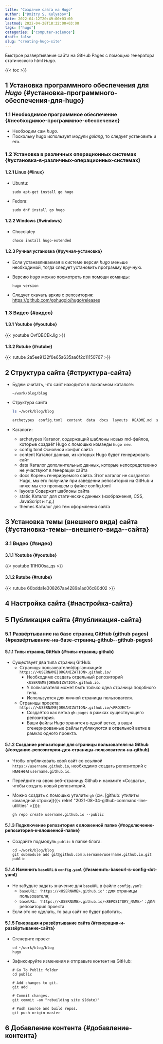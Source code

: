 ```yaml
---
title: "Создание сайта на Hugo"
author: ["Dmitry S. Kulyabov"]
date: 2022-04-12T20:49:00+03:00
lastmod: 2022-04-28T18:22:00+03:00
tags: ["hugo"]
categories: ["computer-science"]
draft: false
slug: "creating-hugo-site"
---
```


Быстрое развертывание сайта на GitHub Pages с помощью генератора статического html _Hugo_.

<!--more-->

{{< toc >}}


## <span class="section-num">1</span> Установка программного обеспечения для _Hugo_ {#установка-программного-обеспечения-для-hugo}


### <span class="section-num">1.1</span> Необходимое программное обеспечение {#необходимое-программное-обеспечение}

-   Необходим сам _hugo_.
-   Поскольку hugo использует модули _golang_, то следует установить и его.


### <span class="section-num">1.2</span> Установка в различных операционных системах {#установка-в-различных-операционных-системах}


#### <span class="section-num">1.2.1</span> Linux {#linux}

-   Ubuntu:

    ```shell
    sudo apt-get install go hugo
    ```
-   Fedora:

    ```shell
    sudo dnf install go hugo
    ```


#### <span class="section-num">1.2.2</span> Windows {#windows}

-   Chocolatey

    ```shell
    choco install hugo-extended
    ```


#### <span class="section-num">1.2.3</span> Ручная установка {#ручная-установка}

-   Если устанавливаемая в системе версия _hugo_ меньше необходимой, тогда следует установить программу вручную.
-   Версию _hugo_ можно посмотреть при помощи команды:

    ```shell
    hugo version
    ```
-   Следует скачать архив с репозитория: <https://github.com/gohugoio/hugo/releases>


### <span class="section-num">1.3</span> Видео {#видео}


#### <span class="section-num">1.3.1</span> Youtube {#youtube}

{{< youtube OvfQBCEkJig >}}


#### <span class="section-num">1.3.2</span> Rutube {#rutube}

{{< rutube 2a5ee9132f0e65a635aa6f2c11150767 >}}


## <span class="section-num">2</span> Структура сайта {#структура-сайта}

-   Будем считать, что сайт находится в локальном каталоге:

    ```shell
    ~/work/blog/blog
    ```
-   Структура сайта

    ```sh
    ls ~/work/blog/blog

    archetypes  config.toml  content  data  docs  layouts  README.md  static  themes
    ```

-   Каталоги:
    -   archetypes Каталог, содержащий шаблоны новых md-файлов, которые создаёт Hugo с помощью команды `hugo new`.
    -   config.toml Основной конфиг сайта
    -   content Каталог данных, из которых Hugo будет генерировать сайт
    -   data Каталог дополнительных данных, которые непосредственно не
        участвуют в генерации сайта
    -   docs Корень генерируемого сайта. Этот каталог не создается Hugo, мы
        его получили при заведении репозитория на GitHub и ниже мы его
        пропишем в файле config.toml
    -   layouts Содержит шаблоны сайта
    -   static Каталог для статических данных (изображения, CSS, JavaScript и
        т.д.)
    -   themes Каталог для тем оформления сайта


## <span class="section-num">3</span> Установка темы (внешнего вида) сайта {#установка-темы--внешнего-вида--сайта}


### <span class="section-num">3.1</span> Видео {#видео}


#### <span class="section-num">3.1.1</span> Youtube {#youtube}

{{< youtube 1l1HO0sa_qs >}}


#### <span class="section-num">3.1.2</span> Rutube {#rutube}

{{< rutube 60bdda1e308267aa4289a1ad06c80d02 >}}


## <span class="section-num">4</span> Настройка сайта {#настройка-сайта}


## <span class="section-num">5</span> Публикация сайта {#публикация-сайта}


### <span class="section-num">5.1</span> Развёртывание на базе страниц GitHub (github pages) {#развёртывание-на-базе-страниц-github--github-pages}


#### <span class="section-num">5.1.1</span> Типы страниц GitHub {#типы-страниц-github}

-   Существует два типа страниц GitHub:
    -   Страницы пользователей/организаций: `https://<USERNAME|ORGANIZATION>.github.io/`
        -   Необходимо создать отдельный репозиторий `<USERNAME|ORGANIZATION>.github.io`.
        -   У пользователя может быть только одна страница подобного типа.
        -   Используется для личной страницы пользователя.
    -   Страницы проекта: `https://<USERNAME|ORGANIZATION>.github.io/<PROJECT>`
        -   Создаётся как ветка `gh-pages` в рамках существующего репозитория.
        -   Ваши файлы _Hugo_ хранятся в одной ветке, а ваши сгенерированные файлы публикуются в отдельной ветке в рамках одного проекта.


#### <span class="section-num">5.1.2</span> Создание репозитория для страницы пользователя на Github {#создание-репозитория-для-страницы-пользователя-на-github}

-   Чтобы опубликовать свой сайт со ссылкой `https://username.github.io`, необходимо создать репозиторий с именем `username.github.io`.
-   Перейдите на свою веб-страницу Github и нажмите «Создать», чтобы создать новый репозиторий.
-   Можно создать с помощью утилиты `gh` (см. [github: утилиты командной строки]({{< relref "2021-08-04-github-command-line-utilities" >}})):

    ```shell
    gh repo create username.github.io --public
    ```


#### <span class="section-num">5.1.3</span> Подключение репозитория к вложенной папке {#подключение-репозитория-к-вложенной-папке}

-   Создайте подмодуль `public` в папке блога:

    ```shell
    cd ~/work/blog/blog
    git submodule add git@github.com:username/username.github.io.git public
    ```


#### <span class="section-num">5.1.4</span> Изменить `baseURL` в `config.yaml` {#изменить-baseurl-в-config-dot-yaml}

-   Не забудьте задать значение для `baseURL` в файле `config.yaml`:
    -   `baseURL: 'https://<USERNAME>.github.io'` : для страницы пользователя;
    -   `baseURL: 'https://<USERNAME>.github.io/<REPOSITORY_NAME>'` : для репозитория проекта.
-   Если это не сделать, то ваш сайт не будет работать.


#### <span class="section-num">5.1.5</span> Генерация и развёртывание сайта {#генерация-и-развёртывание-сайта}

-   Сгенерите проект

    ```shell
    cd ~/work/blog/blog
    hugo
    ```
-   Зафиксируйте изменения и отправьте контент на GitHub:

    ```shell
    # Go To Public folder
    cd public

    # Add changes to git.
    git add .

    # Commit changes.
    git commit -am "rebuilding site $(date)"

    # Push source and build repos.
    git push origin master
    ```


## <span class="section-num">6</span> Добавление контента {#добавление-контента}

